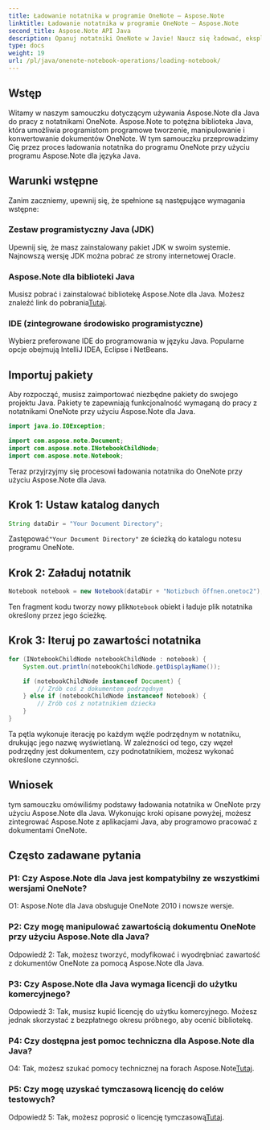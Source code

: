 ```yaml
---
title: Ładowanie notatnika w programie OneNote — Aspose.Note
linktitle: Ładowanie notatnika w programie OneNote — Aspose.Note
second_title: Aspose.Note API Java
description: Opanuj notatniki OneNote w Javie! Naucz się ładować, eksplorować i przetwarzać zawartość — od dokumentów po podnotatniki. Łatwe kroki i kod w zestawie! #OneNote #Java #Aspose
type: docs
weight: 19
url: /pl/java/onenote-notebook-operations/loading-notebook/
---
```

## Wstęp

Witamy w naszym samouczku dotyczącym używania Aspose.Note dla Java do pracy z notatnikami OneNote. Aspose.Note to potężna biblioteka Java, która umożliwia programistom programowe tworzenie, manipulowanie i konwertowanie dokumentów OneNote. W tym samouczku przeprowadzimy Cię przez proces ładowania notatnika do programu OneNote przy użyciu programu Aspose.Note dla języka Java.

## Warunki wstępne

Zanim zaczniemy, upewnij się, że spełnione są następujące wymagania wstępne:

### Zestaw programistyczny Java (JDK)

Upewnij się, że masz zainstalowany pakiet JDK w swoim systemie. Najnowszą wersję JDK można pobrać ze strony internetowej Oracle.

### Aspose.Note dla biblioteki Java

 Musisz pobrać i zainstalować bibliotekę Aspose.Note dla Java. Możesz znaleźć link do pobrania[Tutaj](https://releases.aspose.com/note/java/).

### IDE (zintegrowane środowisko programistyczne)

Wybierz preferowane IDE do programowania w języku Java. Popularne opcje obejmują IntelliJ IDEA, Eclipse i NetBeans.

## Importuj pakiety

Aby rozpocząć, musisz zaimportować niezbędne pakiety do swojego projektu Java. Pakiety te zapewniają funkcjonalność wymaganą do pracy z notatnikami OneNote przy użyciu Aspose.Note dla Java.

```java
import java.io.IOException;

import com.aspose.note.Document;
import com.aspose.note.INotebookChildNode;
import com.aspose.note.Notebook;
```

Teraz przyjrzyjmy się procesowi ładowania notatnika do OneNote przy użyciu Aspose.Note dla Java.

## Krok 1: Ustaw katalog danych

```java
String dataDir = "Your Document Directory";
```

 Zastępować`"Your Document Directory"` ze ścieżką do katalogu notesu programu OneNote.

## Krok 2: Załaduj notatnik

```java
Notebook notebook = new Notebook(dataDir + "Notizbuch öffnen.onetoc2");
```

 Ten fragment kodu tworzy nowy plik`Notebook` obiekt i ładuje plik notatnika określony przez jego ścieżkę.

## Krok 3: Iteruj po zawartości notatnika

```java
for (INotebookChildNode notebookChildNode : notebook) {
    System.out.println(notebookChildNode.getDisplayName());

    if (notebookChildNode instanceof Document) {
        // Zrób coś z dokumentem podrzędnym
    } else if (notebookChildNode instanceof Notebook) {
        // Zrób coś z notatnikiem dziecka
    }
}
```

Ta pętla wykonuje iterację po każdym węźle podrzędnym w notatniku, drukując jego nazwę wyświetlaną. W zależności od tego, czy węzeł podrzędny jest dokumentem, czy podnotatnikiem, możesz wykonać określone czynności.

## Wniosek

tym samouczku omówiliśmy podstawy ładowania notatnika w OneNote przy użyciu Aspose.Note dla Java. Wykonując kroki opisane powyżej, możesz zintegrować Aspose.Note z aplikacjami Java, aby programowo pracować z dokumentami OneNote.

## Często zadawane pytania

### P1: Czy Aspose.Note dla Java jest kompatybilny ze wszystkimi wersjami OneNote?

O1: Aspose.Note dla Java obsługuje OneNote 2010 i nowsze wersje.

### P2: Czy mogę manipulować zawartością dokumentu OneNote przy użyciu Aspose.Note dla Java?

Odpowiedź 2: Tak, możesz tworzyć, modyfikować i wyodrębniać zawartość z dokumentów OneNote za pomocą Aspose.Note dla Java.

### P3: Czy Aspose.Note dla Java wymaga licencji do użytku komercyjnego?

Odpowiedź 3: Tak, musisz kupić licencję do użytku komercyjnego. Możesz jednak skorzystać z bezpłatnego okresu próbnego, aby ocenić bibliotekę.

### P4: Czy dostępna jest pomoc techniczna dla Aspose.Note dla Java?

 O4: Tak, możesz szukać pomocy technicznej na forach Aspose.Note[Tutaj](https://forum.aspose.com/c/note/28).

### P5: Czy mogę uzyskać tymczasową licencję do celów testowych?

 Odpowiedź 5: Tak, możesz poprosić o licencję tymczasową[Tutaj](https://purchase.aspose.com/temporary-license/).